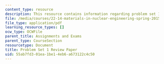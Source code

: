 ```yaml
---
content_type: resource
description: This resource contains information regarding problem set 1.
file: /media/courses/22-14-materials-in-nuclear-engineering-spring-2015/55ab7fd301ea1be14eb6a673122c4c50_MIT22_14S15_Pset1.pdf
file_type: application/pdf
learning_resource_types: []
ocw_type: OCWFile
parent_title: Assignments and Exams
parent_type: CourseSection
resourcetype: Document
title: Problem Set 1 Review Paper
uid: 55ab7fd3-01ea-1be1-4eb6-a673122c4c50
---
```

